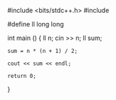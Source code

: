 #include <bits/stdc++.h>
#include <iostream>

#define ll long long

int main ()
{
    ll n;
    cin >> n;
    ll sum;

    sum = n * (n + 1) / 2;

    cout << sum << endl;

    return 0;
}
